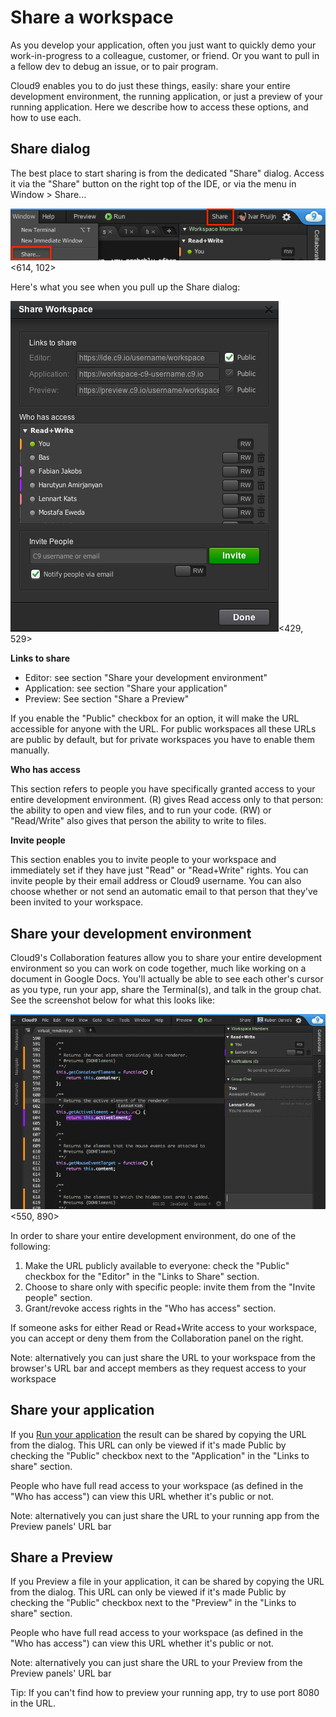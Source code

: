 # Share a workspace

As you develop your application, often you just want to quickly demo your work-in-progress to a colleague, customer, or friend. 
Or you want to pull in a fellow dev to debug an issue, or to pair program.

Cloud9 enables you to do just these things, easily: share your entire development environment, the running application, or just a preview of your running application. 
Here we describe how to access these options, and how to use each.

## Share dialog
The best place to start sharing is from the dedicated "Share" dialog. 
Access it via the "Share" button on the right top of the IDE, or via the menu in Window > Share...

![Share buttons](./resources/images/shareButtons.png)<614, 102>

Here's what you see when you pull up the Share dialog:

![Share Dialog](./resources/images/shareWorkspaceDialog.png)<429, 529>

**Links to share**

* Editor: see section "Share your development environment"
* Application: see section "Share your application" 
* Preview: See section "Share a Preview" 


If you enable the "Public" checkbox for an option, it will make the URL accessible for anyone with the URL.
For public workspaces all these URLs are public by default, but for private workspaces you have to enable them manually.

**Who has access**

This section refers to people you have specifically granted access to your entire development environment.
(R) gives Read access only to that person: the ability to open and view files, and to run your code.
(RW) or "Read/Write" also gives that person the ability to write to files.

**Invite people**

This section enables you to invite people to your workspace and immediately set if they have just "Read" or "Read+Write" rights. 
You can invite people by their email address or Cloud9 username. 
You can also choose whether or not send an automatic email to that person that they've been invited to your workspace.

## Share your development environment
Cloud9's Collaboration features allow you to share your entire development environment so you can work on code together, much like working on a document in Google Docs.
You'll actually be able to see each other's cursor as you type, run your app, share the Terminal(s), and talk in the group chat.
See the screenshot below for what this looks like:

![Collaboration Features](./resources/images/collab.png)<550, 890>

In order to share your entire development environment, do one of the following: 
1. Make the URL publicly available to everyone: check the "Public" checkbox for the "Editor" in the "Links to Share" section.
2. Choose to share only with specific people: invite them from the "Invite people" section.
3. Grant/revoke access rights in the "Who has access" section.

If someone asks for either Read or Read+Write access to your workspace, you can accept or deny them from the Collaboration panel on the right. 

Note: alternatively you can just share the URL to your workspace from the browser's URL bar and accept members as they request access to your workspace

## Share your application
If you [Run your application](./run_an_application.html) the result can be shared by copying the URL from the dialog. 
This URL can only be viewed if it's made Public by checking the "Public" checkbox next to the "Application" in the "Links to share" section.

People who have full read access to your workspace (as defined in the "Who has access") can view this URL whether it's public or not.

Note: alternatively you can just share the URL to your running app from the Preview panels' URL bar

## Share a Preview
If you Preview a file in your application, it can be shared by copying the URL from the dialog. 
This URL can only be viewed if it's made Public by checking the "Public" checkbox next to the "Preview" in the "Links to share" section.

People who have full read access to your workspace (as defined in the "Who has access") can view this URL whether it's public or not.

Note: alternatively you can just share the URL to your Preview from the Preview panels' URL bar
 
Tip: If you can't find how to preview your running app, try to use port 8080 in the URL.